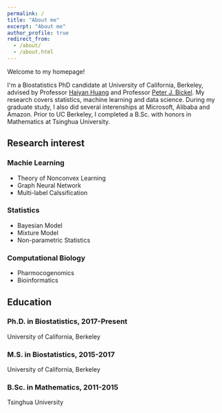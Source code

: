 ```yaml
---
permalink: /
title: "About me"
excerpt: "About me"
author_profile: true
redirect_from: 
  - /about/
  - /about.html
---
```


Welcome to my homepage!

I'm a Biostatistics PhD candidate at University of California, Berkeley, advised by Professor [Haiyan Huang](https://www.stat.berkeley.edu/~hhuang/) and Professor [Peter J. Bickel](https://bickel.stat.berkeley.edu/). My research covers statistics, machine learning and data science. During my graduate study, I also did several interenships at Microsoft, Alibaba and Amazon. Prior to UC Berkeley, I completed a B.Sc. with honors in Mathematics at Tsinghua University.

## Research interest
### Machie Learning
- Theory of Nonconvex Learning
- Graph Neural Network
- Multi-label Calssification
### Statistics
- Bayesian Model
- Mixture Model
- Non-parametric Statistics
### Computational Biology
- Pharmocogenomics
- Bioinformatics

## Education
### Ph.D. in Biostatistics, 2017-Present
University of California, Berkeley
### M.S. in Biostatistics, 2015-2017
University of California, Berkeley
### B.Sc. in Mathematics, 2011-2015
Tsinghua University


